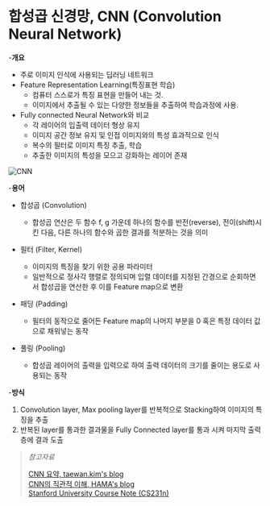 # 합성곱 신경망, CNN (Convolution Neural Network)
-**개요**

* 주로 이미지 인식에 사용되는 딥러닝 네트워크
* Feature Representation Learning(특징표현 학습)
    + 컴퓨터 스스로가 특징 표현을 만들어 내는 것.
    + 이미지에서 추출될 수 있는 다양한 정보들을 추출하여 학습과정에 사용.
* Fully connected Neural Network와 비교
    + 각 레이어의 입출력 데이터 형상 유지
    + 이미지 공간 정보 유지 및 인접 이미지와의 특성 효과적으로 인식
    + 복수의 필터로 이미지 특징 추출, 학습
    + 추출한 이미지의 특성을 모으고 강화하는 레이어 존재

![CNN](/Project_Note/image/cnn.png)

-**용어**

* 합성곱 (Convolution)
    + 합성곱 연산은 두 함수 f, g 가운데 하나의 함수를 반전(reverse), 전이(shift)시킨 다음, 다른 하나의 함수와 곱한 결과를 적분하는 것을 의미

* 필터 (Filter, Kernel)
    - 이미지의 특징을 찾기 위한 공용 파라미터
    - 일반적으로 정사각 행렬로 정의되며 입렬 데이터를 지정된 간경으로 순회하면서 합성곱을 연산한 후 이를 Feature map으로 변환

* 패딩 (Padding)
    - 필터의 동작으로 줄어든 Feature map의 나머지 부분을 0 혹은 특정 데이터 값으로 채워넣는 동작

* 풀링 (Pooling)
    - 합성곱 레이어의 출력을 입력으로 하여 출력 데이터의 크기를 줄이는 용도로 사용되는 동작

-**방식**
1. Convolution layer, Max pooling layer를 반복적으로 Stacking하여 이미지의 특징을 추출  
2. 반복된 layer를 통과한 결과물을 Fully Connected layer를 통과 시켜 마지막 출력층에 결과 도출




>   *참고자료*
>   
>   [CNN 요약, taewan.kim's blog]  
>   [CNN의 직관적 이해, HAMA's blog]  
>   [Stanford University Course Note (CS231n)]  






[CNN 요약, taewan.kim's blog]: http://taewan.kim/post/cnn/
[CNN의 직관적 이해, HAMA's blog]: http://hamait.tistory.com/535
[Stanford University Course Note (CS231n)]: http://cs231n.github.io/